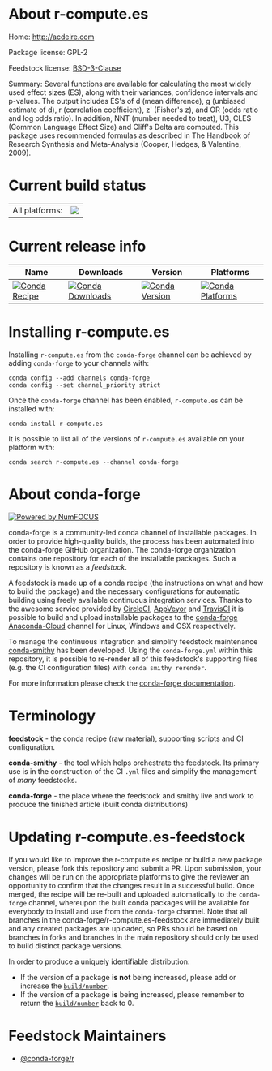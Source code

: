 About r-compute.es
==================

Home: http://acdelre.com

Package license: GPL-2

Feedstock license: [BSD-3-Clause](https://github.com/conda-forge/r-compute.es-feedstock/blob/master/LICENSE.txt)

Summary: Several functions are available for calculating the most widely used effect sizes (ES), along with their variances, confidence intervals and p-values.  The output includes ES's of d (mean difference), g (unbiased estimate of d), r (correlation coefficient), z' (Fisher's z), and OR (odds ratio and log odds ratio). In addition, NNT (number needed to treat), U3, CLES (Common Language Effect Size) and Cliff's Delta are computed. This package uses recommended formulas as described in The Handbook of Research Synthesis and Meta-Analysis (Cooper, Hedges, & Valentine, 2009).

Current build status
====================


<table><tr><td>All platforms:</td>
    <td>
      <a href="https://dev.azure.com/conda-forge/feedstock-builds/_build/latest?definitionId=4201&branchName=master">
        <img src="https://dev.azure.com/conda-forge/feedstock-builds/_apis/build/status/r-compute.es-feedstock?branchName=master">
      </a>
    </td>
  </tr>
</table>

Current release info
====================

| Name | Downloads | Version | Platforms |
| --- | --- | --- | --- |
| [![Conda Recipe](https://img.shields.io/badge/recipe-r--compute.es-green.svg)](https://anaconda.org/conda-forge/r-compute.es) | [![Conda Downloads](https://img.shields.io/conda/dn/conda-forge/r-compute.es.svg)](https://anaconda.org/conda-forge/r-compute.es) | [![Conda Version](https://img.shields.io/conda/vn/conda-forge/r-compute.es.svg)](https://anaconda.org/conda-forge/r-compute.es) | [![Conda Platforms](https://img.shields.io/conda/pn/conda-forge/r-compute.es.svg)](https://anaconda.org/conda-forge/r-compute.es) |

Installing r-compute.es
=======================

Installing `r-compute.es` from the `conda-forge` channel can be achieved by adding `conda-forge` to your channels with:

```
conda config --add channels conda-forge
conda config --set channel_priority strict
```

Once the `conda-forge` channel has been enabled, `r-compute.es` can be installed with:

```
conda install r-compute.es
```

It is possible to list all of the versions of `r-compute.es` available on your platform with:

```
conda search r-compute.es --channel conda-forge
```


About conda-forge
=================

[![Powered by NumFOCUS](https://img.shields.io/badge/powered%20by-NumFOCUS-orange.svg?style=flat&colorA=E1523D&colorB=007D8A)](http://numfocus.org)

conda-forge is a community-led conda channel of installable packages.
In order to provide high-quality builds, the process has been automated into the
conda-forge GitHub organization. The conda-forge organization contains one repository
for each of the installable packages. Such a repository is known as a *feedstock*.

A feedstock is made up of a conda recipe (the instructions on what and how to build
the package) and the necessary configurations for automatic building using freely
available continuous integration services. Thanks to the awesome service provided by
[CircleCI](https://circleci.com/), [AppVeyor](https://www.appveyor.com/)
and [TravisCI](https://travis-ci.com/) it is possible to build and upload installable
packages to the [conda-forge](https://anaconda.org/conda-forge)
[Anaconda-Cloud](https://anaconda.org/) channel for Linux, Windows and OSX respectively.

To manage the continuous integration and simplify feedstock maintenance
[conda-smithy](https://github.com/conda-forge/conda-smithy) has been developed.
Using the ``conda-forge.yml`` within this repository, it is possible to re-render all of
this feedstock's supporting files (e.g. the CI configuration files) with ``conda smithy rerender``.

For more information please check the [conda-forge documentation](https://conda-forge.org/docs/).

Terminology
===========

**feedstock** - the conda recipe (raw material), supporting scripts and CI configuration.

**conda-smithy** - the tool which helps orchestrate the feedstock.
                   Its primary use is in the construction of the CI ``.yml`` files
                   and simplify the management of *many* feedstocks.

**conda-forge** - the place where the feedstock and smithy live and work to
                  produce the finished article (built conda distributions)


Updating r-compute.es-feedstock
===============================

If you would like to improve the r-compute.es recipe or build a new
package version, please fork this repository and submit a PR. Upon submission,
your changes will be run on the appropriate platforms to give the reviewer an
opportunity to confirm that the changes result in a successful build. Once
merged, the recipe will be re-built and uploaded automatically to the
`conda-forge` channel, whereupon the built conda packages will be available for
everybody to install and use from the `conda-forge` channel.
Note that all branches in the conda-forge/r-compute.es-feedstock are
immediately built and any created packages are uploaded, so PRs should be based
on branches in forks and branches in the main repository should only be used to
build distinct package versions.

In order to produce a uniquely identifiable distribution:
 * If the version of a package **is not** being increased, please add or increase
   the [``build/number``](https://docs.conda.io/projects/conda-build/en/latest/resources/define-metadata.html#build-number-and-string).
 * If the version of a package **is** being increased, please remember to return
   the [``build/number``](https://docs.conda.io/projects/conda-build/en/latest/resources/define-metadata.html#build-number-and-string)
   back to 0.

Feedstock Maintainers
=====================

* [@conda-forge/r](https://github.com/conda-forge/r/)

